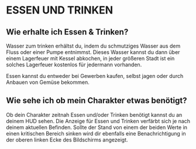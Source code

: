 # ESSEN UND TRINKEN

## Wie erhalte ich Essen & Trinken?

Wasser zum trinken erhältst du, indem du schmutziges Wasser aus dem Fluss oder einer Pumpe entnimmst. Dieses Wasser kannst du dann über einem Lagerfeuer mit Kessel abkochen, in jeder größeren Stadt ist ein solches Lagerfeuer kostenlos für jedermann vorhanden.

Essen kannst du entweder bei Gewerben kaufen, selbst jagen oder durch Anbauen von Gemüse bekommen.

## Wie sehe ich ob mein Charakter etwas benötigt?

Ob dein Charakter zeitnah Essen und/oder Trinken benötigt kannst du an deinem HUD sehen. Die Anzeige für Essen und Trinken verfärbt sich je nach deinem aktuellen Befinden. Sollte der Stand von einem der beiden Werte in einen kritischen Bereich sinken wird dir ebenfalls eine Benachrichtigung in der oberen linken Ecke des Bildschirms angezeigt.

<Badge type="danger" text="Sollte dein Charakter verhungern/verdursten erfolgt keine Erstattung."/>